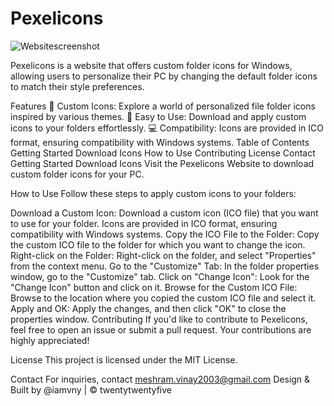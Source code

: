 # Pexelicons

![Websitescreenshot](https://github.com/user-attachments/assets/791ff663-4599-4a24-94fc-ec2bcd1b479c)

Pexelicons is a website that offers custom folder icons for Windows, allowing users to personalize their PC by changing the default folder icons to match their style preferences.

Features
🎨 Custom Icons: Explore a world of personalized file folder icons inspired by various themes.
🚀 Easy to Use: Download and apply custom icons to your folders effortlessly.
💻 Compatibility: Icons are provided in ICO format, ensuring compatibility with Windows systems.
Table of Contents
Getting Started
Download Icons
How to Use
Contributing
License
Contact
Getting Started
Download Icons
Visit the Pexelicons Website to download custom folder icons for your PC.

How to Use
Follow these steps to apply custom icons to your folders:

Download a Custom Icon: Download a custom icon (ICO file) that you want to use for your folder. Icons are provided in ICO format, ensuring compatibility with Windows systems.
Copy the ICO File to the Folder: Copy the custom ICO file to the folder for which you want to change the icon.
Right-click on the Folder: Right-click on the folder, and select "Properties" from the context menu.
Go to the "Customize" Tab: In the folder properties window, go to the "Customize" tab.
Click on "Change Icon": Look for the "Change Icon" button and click on it.
Browse for the Custom ICO File: Browse to the location where you copied the custom ICO file and select it.
Apply and OK: Apply the changes, and then click "OK" to close the properties window.
Contributing
If you'd like to contribute to Pexelicons, feel free to open an issue or submit a pull request. Your contributions are highly appreciated!

License
This project is licensed under the MIT License.

Contact
For inquiries, contact meshram.vinay2003@gmail.com
Design & Built by @iamvny | © twentytwentyfive
